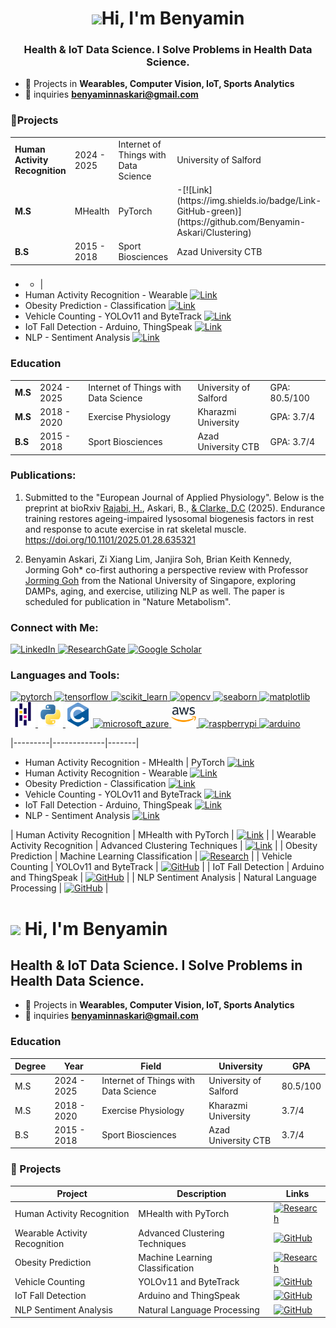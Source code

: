 <link rel="stylesheet" href="https://cdnjs.cloudflare.com/ajax/libs/font-awesome/6.0.0-beta3/css/all.min.css">

<h1 align="center"><img src="https://media.giphy.com/media/hvRJCLFzcasrR4ia7z/giphy.gif" width="35">Hi, I'm Benyamin</h1>
<h3 align="center">Health & IoT Data Science. I Solve Problems in Health Data Science.</h3>

- 💬 Projects in **Wearables, Computer Vision, IoT, Sports Analytics**
- 📧 inquiries **benyaminnaskari@gmail.com**

<h3 align="left">🚀Projects</h3>
<table>
  <tr>
    <td><strong>Human Activity Recognition</strong></td>
    <td>2024 - 2025</td>
    <td>Internet of Things with Data Science</td>
    <td>University of Salford</td>
    <td>GPA: 80.5/100</td>
  </tr>
  <tr>
    <td><strong>M.S</strong></td>
    <td>MHealth</td>
    <td>PyTorch</td>
    <td> -[![Link](https://img.shields.io/badge/Link-GitHub-green)](https://github.com/Benyamin-Askari/Clustering) </td>
    <td>GPA: 3.7/4</td>
  </tr>
  <tr>
    <td><strong>B.S</strong></td>
    <td>2015 - 2018</td>
    <td>Sport Biosciences</td>
    <td>Azad University CTB</td>
    <td>GPA: 3.7/4</td>
  </tr>
</table>

<h3 align="left"></h3>

-  -  |  
- Human Activity Recognition - Wearable [![Link](https://img.shields.io/badge/Link-GitHub-green)](https://github.com/Benyamin-Askari/Clustering)
- Obesity Prediction - Classification [![Link](https://img.shields.io/badge/Link-Research-blue)](https://www.mdpi.com/1424-8220/22/11/4240)
- Vehicle Counting - YOLOv11 and ByteTrack [![Link](https://img.shields.io/badge/Link-GitHub-green)](https://github.com/Benyamin-Askari/Computer-Vision)
- IoT Fall Detection - Arduino, ThingSpeak [![Link](https://img.shields.io/badge/Link-GitHub-green)](https://github.com/Benyamin-Askari/IoT-Fall-Detection)
- NLP - Sentiment Analysis [![Link](https://img.shields.io/badge/Link-GitHub-green)](https://github.com/Benyamin-Askari/Sentiment-Analysis)

<h3 align="left">Education</h3>
<table>
  <tr>
    <td><strong>M.S</strong></td>
    <td>2024 - 2025</td>
    <td>Internet of Things with Data Science</td>
    <td>University of Salford</td>
    <td>GPA: 80.5/100</td>
  </tr>
  <tr>
    <td><strong>M.S</strong></td>
    <td>2018 - 2020</td>
    <td>Exercise Physiology</td>
    <td>Kharazmi University</td>
    <td>GPA: 3.7/4</td>
  </tr>
  <tr>
    <td><strong>B.S</strong></td>
    <td>2015 - 2018</td>
    <td>Sport Biosciences</td>
    <td>Azad University CTB</td>
    <td>GPA: 3.7/4</td>
  </tr>
</table>


<h3 align="left">Publications:</h3>

1. Submitted to the "European Journal of Applied Physiology". Below is the preprint at bioRxiv <a href="https://scholar.google.com/citations?hl=en&user=GVRRgKYAAAAJ">Rajabi, H.</a>, Askari, B., <a href="https://www.sfu.ca/bpk/about/people/faculty/david-c-clarke.html">& Clarke, D.C</a> (2025). Endurance training restores ageing-impaired lysosomal biogenesis factors in rest and response to acute exercise in rat skeletal muscle. https://doi.org/10.1101/2025.01.28.635321

2. Benyamin Askari, Zi Xiang Lim, Janjira Soh, Brian Keith Kennedy, Jorming Goh* co-first authoring a perspective review with Professor <a href="https://medicine.nus.edu.sg/phys/about-us/academic-staff/research-track/goh-jor-ming/" target="_blank">Jorming Goh</a> from the National University of Singapore, exploring DAMPs, aging, and exercise, utilizing NLP as well. The paper is scheduled for publication in "Nature Metabolism".


<h3 align="left">Connect with Me:</h3>
<p align="left">
    <a href="https://www.linkedin.com/in/benyamin-askari-443424318" target="_blank">
        <img src="https://cdn.jsdelivr.net/npm/simple-icons@v9/icons/linkedin.svg" height="40" width="40" alt="LinkedIn"/>
    </a>
    <a href="https://www.researchgate.net/profile/Benyamin-Askari" target="_blank">
        <img src="https://cdn.jsdelivr.net/npm/simple-icons@v9/icons/researchgate.svg" height="40" width="40" alt="ResearchGate"/>
    </a>
    <a href="https://scholar.google.com/citations?hl=en&user=NJb01oYAAAAJ&view_op=list_works&sortby=pubdate" target="_blank">
        <img src="https://cdn.jsdelivr.net/npm/simple-icons@v9/icons/googlescholar.svg" height="40" width="40" alt="Google Scholar"/>
    </a>
</p>

<h3 align="left">Languages and Tools:</h3>
<p align="left"> 
  <a href="https://pytorch.org/" target="_blank" rel="noreferrer"> 
    <img src="https://www.vectorlogo.zone/logos/pytorch/pytorch-icon.svg" alt="pytorch" width="40" height="40"/> 
  </a> 
  <a href="https://www.tensorflow.org" target="_blank" rel="noreferrer"> 
    <img src="https://www.vectorlogo.zone/logos/tensorflow/tensorflow-icon.svg" alt="tensorflow" width="40" height="40"/> 
  </a> 
  <a href="https://scikit-learn.org/" target="_blank" rel="noreferrer"> 
    <img src="https://upload.wikimedia.org/wikipedia/commons/0/05/Scikit_learn_logo_small.svg" alt="scikit_learn" width="40" height="40"/> 
  </a> 
  <a href="https://opencv.org/" target="_blank" rel="noreferrer"> 
    <img src="https://www.vectorlogo.zone/logos/opencv/opencv-icon.svg" alt="opencv" width="40" height="40"/> 
  </a> 
  <a href="https://seaborn.pydata.org/" target="_blank" rel="noreferrer"> 
    <img src="https://seaborn.pydata.org/_images/logo-mark-lightbg.svg" alt="seaborn" width="40" height="40"/> 
  </a> 
  <a href="https://matplotlib.org/" target="_blank" rel="noreferrer"> 
    <img src="https://upload.wikimedia.org/wikipedia/commons/8/84/Matplotlib_icon.svg" alt="matplotlib" width="40" height="40"/> 
  </a> 
  <a href="https://pandas.pydata.org/" target="_blank" rel="noreferrer"> 
    <img src="https://raw.githubusercontent.com/devicons/devicon/2ae2a900d2f041da66e950e4d48052658d850630/icons/pandas/pandas-original.svg" alt="pandas" width="40" height="40"/> 
  </a> 
  <a href="https://www.python.org" target="_blank" rel="noreferrer"> 
    <img src="https://raw.githubusercontent.com/devicons/devicon/master/icons/python/python-original.svg" alt="python" width="40" height="40"/> 
  </a> 
  <a href="https://www.cprogramming.com/" target="_blank" rel="noreferrer"> 
    <img src="https://raw.githubusercontent.com/devicons/devicon/master/icons/c/c-original.svg" alt="c" width="40" height="40"/> 
  </a> 
  <a href="https://azure.microsoft.com/" target="_blank" rel="noreferrer"> 
    <img src="https://www.vectorlogo.zone/logos/microsoft_azure/microsoft_azure-icon.svg" alt="microsoft_azure" width="40" height="40"/> 
  </a> 
  <a href="https://aws.amazon.com" target="_blank" rel="noreferrer"> 
    <img src="https://raw.githubusercontent.com/devicons/devicon/master/icons/amazonwebservices/amazonwebservices-original-wordmark.svg" alt="aws" width="40" height="40"/> 
  </a> 
  <a href="https://www.raspberrypi.org/" target="_blank" rel="noreferrer"> 
    <img src="https://upload.wikimedia.org/wikipedia/en/c/cb/Raspberry_Pi_Logo.svg" alt="raspberrypi" width="40" height="40"/> 
  </a> 
  <a href="https://www.arduino.cc/" target="_blank" rel="noreferrer"> 
    <img src="https://cdn.worldvectorlogo.com/logos/arduino-1.svg" alt="arduino" width="40" height="40"/> 
  </a> 
</p>













|---------|-------------|-------|
- Human Activity Recognition - MHealth | PyTorch [![Link](https://img.shields.io/badge/Link-Research-blue)](https://www.mdpi.com/1424-8220/22/8/3048)
- Human Activity Recognition - Wearable [![Link](https://img.shields.io/badge/Link-GitHub-green)](https://github.com/Benyamin-Askari/Clustering)
- Obesity Prediction - Classification [![Link](https://img.shields.io/badge/Link-Research-blue)](https://www.mdpi.com/1424-8220/22/11/4240)
- Vehicle Counting - YOLOv11 and ByteTrack [![Link](https://img.shields.io/badge/Link-GitHub-green)](https://github.com/Benyamin-Askari/Computer-Vision)
- IoT Fall Detection - Arduino, ThingSpeak [![Link](https://img.shields.io/badge/Link-GitHub-green)](https://github.com/Benyamin-Askari/IoT-Fall-Detection)
- NLP - Sentiment Analysis [![Link](https://img.shields.io/badge/Link-GitHub-green)](https://github.com/Benyamin-Askari/Sentiment-Analysis)






| Human Activity Recognition | MHealth with PyTorch | [![Link](https://img.shields.io/badge/Link-Research-blue)](https://www.mdpi.com/1424-8220/22/8/3048) |
| Wearable Activity Recognition | Advanced Clustering Techniques | [![Link](https://img.shields.io/badge/Link-GitHub-green)](https://github.com/Benyamin-Askari/Clustering) |
| Obesity Prediction | Machine Learning Classification | [![Research](https://img.shields.io/badge/-Research-blue?style=flat-square&logo=researchgate)](https://www.mdpi.com/1424-8220/22/11/4240) |
| Vehicle Counting | YOLOv11 and ByteTrack | [![GitHub](https://img.shields.io/badge/-GitHub-green?style=flat-square&logo=github)](https://github.com/Benyamin-Askari/Computer-Vision) |
| IoT Fall Detection | Arduino and ThingSpeak | [![GitHub](https://img.shields.io/badge/-GitHub-green?style=flat-square&logo=github)](https://github.com/Benyamin-Askari/IoT-Fall-Detection) |
| NLP Sentiment Analysis | Natural Language Processing | [![GitHub](https://img.shields.io/badge/-GitHub-green?style=flat-square&logo=github)](https://github.com/Benyamin-Askari/Sentiment-Analysis) |











# <img src="https://media.giphy.com/media/hvRJCLFzcasrR4ia7z/giphy.gif" width="35"> Hi, I'm Benyamin
## Health & IoT Data Science. I Solve Problems in Health Data Science.

- 💬 Projects in **Wearables, Computer Vision, IoT, Sports Analytics**
- 📧 inquiries **benyaminnaskari@gmail.com**

### Education
| Degree | Year | Field | University | GPA |
|--------|------|-------|------------|-----|
| M.S | 2024 - 2025 | Internet of Things with Data Science | University of Salford | 80.5/100 |
| M.S | 2018 - 2020 | Exercise Physiology | Kharazmi University | 3.7/4 |
| B.S | 2015 - 2018 | Sport Biosciences | Azad University CTB | 3.7/4 |

### 🚀 Projects
| Project | Description | Links |
|---------|-------------|-------|
| Human Activity Recognition | MHealth with PyTorch | [![Research](https://img.shields.io/badge/-Research-blue?style=flat-square&logo=researchgate)](https://www.mdpi.com/1424-8220/22/8/3048) |
| Wearable Activity Recognition | Advanced Clustering Techniques | [![GitHub](https://img.shields.io/badge/-GitHub-green?style=flat-square&logo=github)](https://github.com/Benyamin-Askari/Clustering) |
| Obesity Prediction | Machine Learning Classification | [![Research](https://img.shields.io/badge/-Research-blue?style=flat-square&logo=researchgate)](https://www.mdpi.com/1424-8220/22/11/4240) |
| Vehicle Counting | YOLOv11 and ByteTrack | [![GitHub](https://img.shields.io/badge/-GitHub-green?style=flat-square&logo=github)](https://github.com/Benyamin-Askari/Computer-Vision) |
| IoT Fall Detection | Arduino and ThingSpeak | [![GitHub](https://img.shields.io/badge/-GitHub-green?style=flat-square&logo=github)](https://github.com/Benyamin-Askari/IoT-Fall-Detection) |
| NLP Sentiment Analysis | Natural Language Processing | [![GitHub](https://img.shields.io/badge/-GitHub-green?style=flat-square&logo=github)](https://github.com/Benyamin-Askari/Sentiment-Analysis) |


</p>
